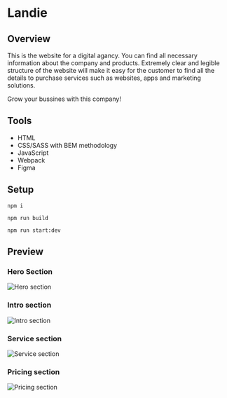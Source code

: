 # Landie

## Overview

This is the website for a digital agancy. You can find all necessary information about the company and products. Extremely clear and legible structure of the website will make it easy for the customer to find all the details to purchase services such as websites, apps and marketing solutions.

Grow your bussines with this company!

## Tools

- HTML
- CSS/SASS with BEM methodology
- JavaScript
- Webpack
- Figma

## Setup

```
npm i
```
```
npm run build
```
```
npm run start:dev
```

## Preview

### Hero Section

![Hero section](https://user-images.githubusercontent.com/59490664/101073440-62de4600-3597-11eb-9ff4-eab945b5c6d1.jpeg)

### Intro section

![Intro section](https://user-images.githubusercontent.com/59490664/101073468-712c6200-3597-11eb-8392-94f0aa13dea5.jpeg)

### Service section

![Service section](https://user-images.githubusercontent.com/59490664/101073519-81444180-3597-11eb-92d3-aaa2160beb86.jpeg)

### Pricing section

![Pricing section](https://user-images.githubusercontent.com/59490664/101073566-915c2100-3597-11eb-8224-4ba5df6a76b5.jpeg)



